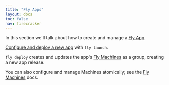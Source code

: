 ```yaml
---
title: "Fly Apps"
layout: docs
toc: false
nav: firecracker
---
```


In this section we'll talk about how to create and manage a [Fly App](/docs/reference/apps/).

[Configure and deploy a new app](/docs/apps/launch/) with `fly launch`.

`fly deploy` creates and updates the app's [Fly Machines](/docs/machines/) as a group, creating a new app release.

You can also configure and manage Machines atomically; see the [Fly Machines](/docs/machines/) docs.